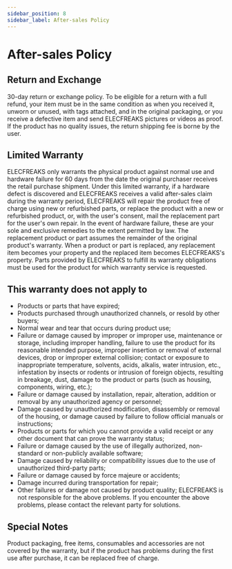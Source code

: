 ```yaml
---
sidebar_position: 8
sidebar_label: After-sales Policy
---
```


# After-sales Policy

## Return and Exchange

30-day return or exchange policy. To be eligible for a return with a full refund, your item must be in the same condition as when you received it, unworn or unused, with tags attached, and in the original packaging, or you receive a defective item and send ELECFREAKS pictures or videos as proof. If the product has no quality issues, the return shipping fee is borne by the user.

## Limited Warranty

ELECFREAKS only warrants the physical product against normal use and hardware failure for 60 days from the date the original purchaser receives the retail purchase shipment. Under this limited warranty, if a hardware defect is discovered and ELECFREAKS receives a valid after-sales claim during the warranty period, ELECFREAKS will repair the product free of charge using new or refurbished parts, or replace the product with a new or refurbished product, or, with the user's consent, mail the replacement part for the user's own repair. In the event of hardware failure, these are your sole and exclusive remedies to the extent permitted by law. The replacement product or part assumes the remainder of the original product's warranty. When a product or part is replaced, any replacement item becomes your property and the replaced item becomes ELECFREAKS's property. Parts provided by ELECFREAKS to fulfill its warranty obligations must be used for the product for which warranty service is requested.

## This warranty does not apply to

- Products or parts that have expired;
- Products purchased through unauthorized channels, or resold by other buyers;
- Normal wear and tear that occurs during product use;
- Failure or damage caused by improper or improper use, maintenance or storage, including improper handling, failure to use the product for its reasonable intended purpose, improper insertion or removal of external devices, drop or improper external collision; contact or exposure to inappropriate temperature, solvents, acids, alkalis, water intrusion, etc., infestation by insects or rodents or intrusion of foreign objects, resulting in breakage, dust, damage to the product or parts (such as housing, components, wiring, etc.);
- Failure or damage caused by installation, repair, alteration, addition or removal by any unauthorized agency or personnel;
- Damage caused by unauthorized modification, disassembly or removal of the housing, or damage caused by failure to follow official manuals or instructions;
- Products or parts for which you cannot provide a valid receipt or any other document that can prove the warranty status;
- Failure or damage caused by the use of illegally authorized, non-standard or non-publicly available software;
- Damage caused by reliability or compatibility issues due to the use of unauthorized third-party parts;
- Failure or damage caused by force majeure or accidents;
- Damage incurred during transportation for repair;
- Other failures or damage not caused by product quality; ELECFREAKS is not responsible for the above problems. If you encounter the above problems, please contact the relevant party for solutions.

## Special Notes

Product packaging, free items, consumables and accessories are not covered by the warranty, but if the product has problems during the first use after purchase, it can be replaced free of charge.
